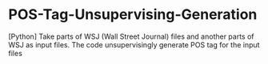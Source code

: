 # POS-Tag-Unsupervising-Generation
[Python] Take parts of WSJ (Wall Street Journal) files and another parts of WSJ as input files. The code unsupervisingly generate POS tag for the input files
